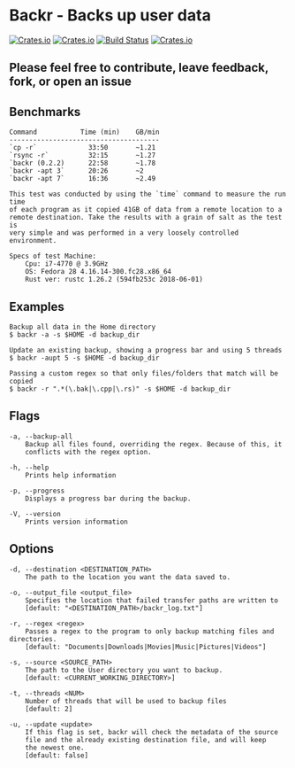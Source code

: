 
Backr - Backs up user data
===

[![Crates.io](https://img.shields.io/crates/l/backr.svg)](https://crates.io/crates/backr) [![Crates.io](https://img.shields.io/crates/v/backr.svg)](https://crates.io/crates/backr) [![Build Status](https://travis-ci.org/martinak1/backr.svg?logo=travis&branch=master)](https://travis-ci.org/martinak1/backr) [![Crates.io](https://img.shields.io/crates/d/backr.svg)](https://crates.io/crates/backr)

Please feel free to contribute, leave feedback, fork, or open an issue
---

Benchmarks
---

    Command           Time (min)    GB/min
    --------------------------------------
    `cp -r`             33:50       ~1.21
    `rsync -r`          32:15       ~1.27
    `backr (0.2.2)      22:58       ~1.78
    `backr -apt 3`      20:26       ~2
    `backr -apt 7`      16:36       ~2.49

    This test was conducted by using the `time` command to measure the run time
    of each program as it copied 41GB of data from a remote location to a
    remote destination. Take the results with a grain of salt as the test is
    very simple and was performed in a very loosely controlled environment.

    Specs of test Machine:
        Cpu: i7-4770 @ 3.9GHz
        OS: Fedora 28 4.16.14-300.fc28.x86_64
        Rust ver: rustc 1.26.2 (594fb253c 2018-06-01)

Examples
---

    Backup all data in the Home directory
    $ backr -a -s $HOME -d backup_dir

    Update an existing backup, showing a progress bar and using 5 threads
    $ backr -aupt 5 -s $HOME -d backup_dir

    Passing a custom regex so that only files/folders that match will be copied
    $ backr -r ".*(\.bak|\.cpp|\.rs)" -s $HOME -d backup_dir

Flags
---

    -a, --backup-all
        Backup all files found, overriding the regex. Because of this, it
        conflicts with the regex option.

    -h, --help
        Prints help information

    -p, --progress
        Displays a progress bar during the backup.

    -V, --version
        Prints version information

Options
---

    -d, --destination <DESTINATION_PATH>
        The path to the location you want the data saved to.

    -o, --output_file <output_file>
        Specifies the location that failed transfer paths are written to
        [default: "<DESTINATION_PATH>/backr_log.txt"]

    -r, --regex <regex>
        Passes a regex to the program to only backup matching files and directories.
        [default: "Documents|Downloads|Movies|Music|Pictures|Videos"]

    -s, --source <SOURCE_PATH>
        The path to the User directory you want to backup.
        [default: <CURRENT_WORKING_DIRECTORY>]

    -t, --threads <NUM>
        Number of threads that will be used to backup files
        [default: 2]

    -u, --update <update>
        If this flag is set, backr will check the metadata of the source 
        file and the already existing destination file, and will keep
        the newest one.
        [default: false]